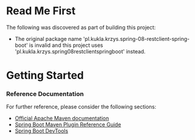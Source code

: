 # Read Me First
The following was discovered as part of building this project:

* The original package name 'pl.kukla.krzys.spring-08-restclient-spring-boot' is invalid and this project uses 'pl.kukla.krzys.spring08restclientspringboot' instead.

# Getting Started

### Reference Documentation
For further reference, please consider the following sections:

* [Official Apache Maven documentation](https://maven.apache.org/guides/index.html)
* [Spring Boot Maven Plugin Reference Guide](https://docs.spring.io/spring-boot/docs/2.2.6.RELEASE/maven-plugin/)
* [Spring Boot DevTools](https://docs.spring.io/spring-boot/docs/2.2.6.RELEASE/reference/htmlsingle/#using-boot-devtools)


